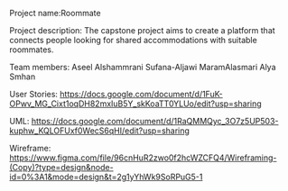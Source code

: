 Project name:Roommate 

Project description:
The capstone project aims to create a platform that connects people looking for shared accommodations with suitable roommates.

Team members:
Aseel Alshammrani
Sufana-Aljawi
MaramAlasmari
Alya Smhan

User Stories:
https://docs.google.com/document/d/1FuK-OPwv_MG_Cixt1oqDH82mxIuB5Y_skKoaTT0YLUo/edit?usp=sharing

UML:
https://docs.google.com/document/d/1RaQMMQyc_3O7z5UP503-kuphw_KQLOFUxf0WecS6qHI/edit?usp=sharing

Wireframe:
https://www.figma.com/file/96cnHuR2zwo0f2hcWZCFQ4/Wireframing-(Copy)?type=design&node-id=0%3A1&mode=design&t=2g1yYhWk9SoRPuG5-1


